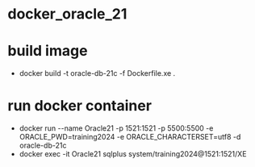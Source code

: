 # docker_oracle_21

# build image
- docker build -t oracle-db-21c -f Dockerfile.xe .

# run docker container
- docker run --name Oracle21 -p 1521:1521 -p 5500:5500 -e ORACLE_PWD=training2024 -e ORACLE_CHARACTERSET=utf8 -d oracle-db-21c
- docker exec -it Oracle21 sqlplus system/training2024@1521:1521/XE
